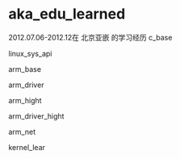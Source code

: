 aka_edu_learned
===============

2012.07.06-2012.12在 北京亚嵌 的学习经历
c_base

linux_sys_api

arm_base

arm_driver

arm_hight

arm_driver_hight

arm_net

kernel_lear